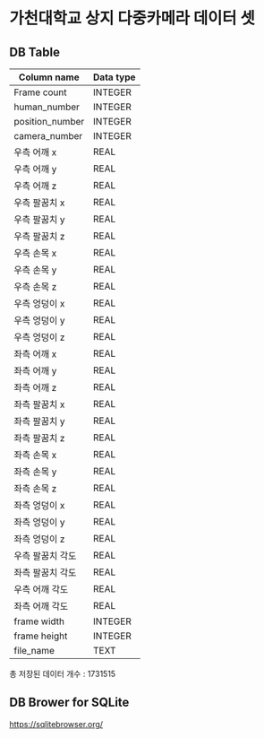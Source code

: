 # 가천대학교 상지 다중카메라 데이터 셋

## DB Table
| Column name          | Data type |
|----------------------|-----------|
| Frame count          | INTEGER   |
| human_number          | INTEGER   |
| position_number          | INTEGER   |
| camera_number          | INTEGER   |
| 우측 어깨 x            | REAL      |
| 우측 어깨 y            | REAL      |
| 우측 어깨 z            | REAL      |
| 우측 팔꿈치 x          | REAL      |
| 우측 팔꿈치 y          | REAL      |
| 우측 팔꿈치 z          | REAL      |
| 우측 손목 x            | REAL      |
| 우측 손목 y            | REAL      |
| 우측 손목 z            | REAL      |
| 우측 엉덩이 x          | REAL      |
| 우측 엉덩이 y          | REAL      |
| 우측 엉덩이 z          | REAL      |
| 좌측 어깨 x            | REAL      |
| 좌측 어깨 y            | REAL      |
| 좌측 어깨 z            | REAL      |
| 좌측 팔꿈치 x          | REAL      |
| 좌측 팔꿈치 y          | REAL      |
| 좌측 팔꿈치 z          | REAL      |
| 좌측 손목 x            | REAL      |
| 좌측 손목 y            | REAL      |
| 좌측 손목 z            | REAL      |
| 좌측 엉덩이 x          | REAL      |
| 좌측 엉덩이 y          | REAL      |
| 좌측 엉덩이 z          | REAL      |
| 우측 팔꿈치 각도         | REAL      |
| 좌측 팔꿈치 각도         | REAL      |
| 우측 어깨 각도          | REAL      |
| 좌측 어깨 각도          | REAL      |
| frame width          | INTEGER   |
| frame height         | INTEGER   |
| file_name            | TEXT      |


총 저장된 데이터 개수 : 1731515

## DB Brower for SQLite
https://sqlitebrowser.org/
